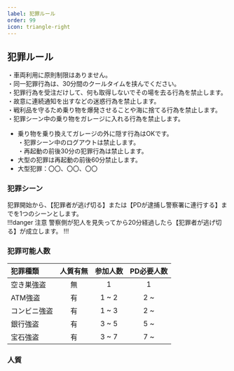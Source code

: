 ```yaml
---
label: 犯罪ルール
order: 99
icon: triangle-right
---
```

## 犯罪ルール
・車両利用に原則制限はありません。  
・同一犯罪行為は、30分間のクールタイムを挟んでください。  
・犯罪行為を受注だけして、何も取得しないでその場を去る行為を禁止します。  
・故意に連続通知を出すなどの迷惑行為を禁止します。  
・戦利品を守るため乗り物を爆発させることや海に捨てる行為を禁止します。  
・犯罪シーン中の乗り物をガレージに入れる行為を禁止します。  
  - 乗り物を乗り換えてガレージの外に隠す行為はOKです。  
・犯罪シーン中のログアウトは禁止します。  
・再起動の前後30分の犯罪行為は禁止します。  
  - 大型の犯罪は再起動の前後60分禁止します。  
  - 大型犯罪：〇〇、〇〇、〇〇  

  ### 犯罪シーン
  犯罪開始から、【犯罪者が逃げ切る】または【PDが逮捕し警察署に連行する】までを1つのシーンとします。  
  !!!danger 注意
  警察側が犯人を見失ってから20分経過したら【犯罪者が逃げ切る】が成立します。
  !!!

### 犯罪可能人数
| 犯罪種類 | 人質有無 | 参加人数 | PD必要人数 |
|:-----------|:------------:|:------------:|:------------:|
| 空き巣強盗 | 無 | 1 | 1 |
| ATM強盗 | 有 | 1 ~ 2 | 2 ~ |
| コンビニ強盗 | 有 | 1 ~ 3 | 2 ~ |
| 銀行強盗 | 有 | 3 ~ 5 | 5 ~ |
| 宝石強盗  | 有 | 3 ~ 7 | 7 ~ |

### 人質
